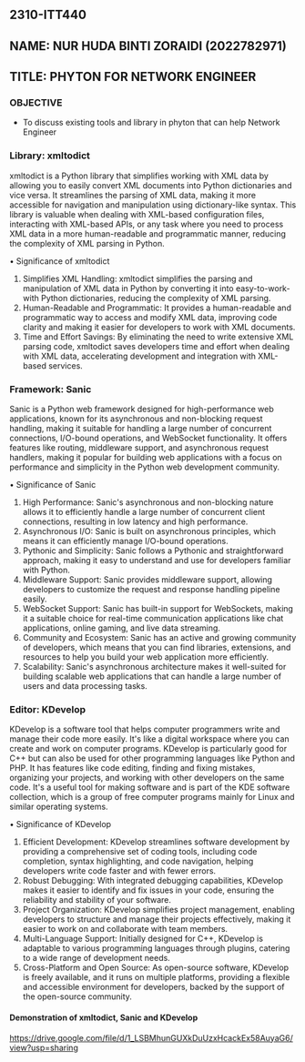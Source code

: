 ## 2310-ITT440
## NAME:  NUR HUDA BINTI ZORAIDI (2022782971) 
## TITLE: PHYTON FOR NETWORK ENGINEER
### OBJECTIVE
- To discuss existing tools and library in phyton that can help Network Engineer

### Library: xmltodict
xmltodict is a Python library that simplifies working with XML data by allowing you to easily convert XML documents into Python dictionaries and vice versa. It streamlines the parsing of XML data, making it more accessible for navigation and manipulation using dictionary-like syntax. This library is valuable when dealing with XML-based configuration files, interacting with XML-based APIs, or any task where you need to process XML data in a more human-readable and programmatic manner, reducing the complexity of XML parsing in Python.

•	Significance of xmltodict

1.	Simplifies XML Handling: xmltodict simplifies the parsing and manipulation of XML data in Python by converting it into easy-to-work-with Python dictionaries, reducing the complexity of XML parsing.
2.	Human-Readable and Programmatic: It provides a human-readable and programmatic way to access and modify XML data, improving code clarity and making it easier for developers to work with XML documents.
3.	Time and Effort Savings: By eliminating the need to write extensive XML parsing code, xmltodict saves developers time and effort when dealing with XML data, accelerating development and integration with XML-based services.

### Framework: Sanic 
Sanic is a Python web framework designed for high-performance web applications, known for its asynchronous and non-blocking request handling, making it suitable for handling a large number of concurrent connections, I/O-bound operations, and WebSocket functionality. It offers features like routing, middleware support, and asynchronous request handlers, making it popular for building web applications with a focus on performance and simplicity in the Python web development community.

•	Significance of Sanic
1.	High Performance: Sanic's asynchronous and non-blocking nature allows it to efficiently handle a large number of concurrent client connections, resulting in low latency and high performance. 
2.	Asynchronous I/O: Sanic is built on asynchronous principles, which means it can efficiently manage I/O-bound operations. 
3.	Pythonic and Simplicity: Sanic follows a Pythonic and straightforward approach, making it easy to understand and use for developers familiar with Python. 
4.	Middleware Support: Sanic provides middleware support, allowing developers to customize the request and response handling pipeline easily. 
5.	WebSocket Support: Sanic has built-in support for WebSockets, making it a suitable choice for real-time communication applications like chat applications, online gaming, and live data streaming.
6.	Community and Ecosystem: Sanic has an active and growing community of developers, which means that you can find libraries, extensions, and resources to help you build your web application more efficiently.
7.	Scalability: Sanic's asynchronous architecture makes it well-suited for building scalable web applications that can handle a large number of users and data processing tasks.

### Editor: KDevelop
KDevelop is a software tool that helps computer programmers write and manage their code more easily. It's like a digital workspace where you can create and work on computer programs. KDevelop is particularly good for C++ but can also be used for other programming languages like Python and PHP. It has features like code editing, finding and fixing mistakes, organizing your projects, and working with other developers on the same code. It's a useful tool for making software and is part of the KDE software collection, which is a group of free computer programs mainly for Linux and similar operating systems.

•	Significance of KDevelop
1.	Efficient Development: KDevelop streamlines software development by providing a comprehensive set of coding tools, including code completion, syntax highlighting, and code navigation, helping developers write code faster and with fewer errors.
2.	Robust Debugging: With integrated debugging capabilities, KDevelop makes it easier to identify and fix issues in your code, ensuring the reliability and stability of your software.
3.	Project Organization: KDevelop simplifies project management, enabling developers to structure and manage their projects effectively, making it easier to work on and collaborate with team members.
4.	Multi-Language Support: Initially designed for C++, KDevelop is adaptable to various programming languages through plugins, catering to a wide range of development needs.
5.	Cross-Platform and Open Source: As open-source software, KDevelop is freely available, and it runs on multiple platforms, providing a flexible and accessible environment for developers, backed by the support of the open-source community.

#### Demonstration of xmltodict, Sanic and KDevelop
https://drive.google.com/file/d/1_LSBMhunGUXkDuUzxHcackEx58AuyaG6/view?usp=sharing
